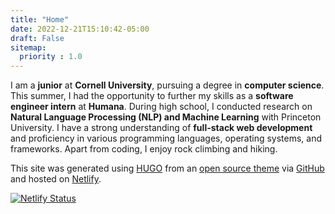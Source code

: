 ```yaml
---
title: "Home"
date: 2022-12-21T15:10:42-05:00
draft: False
sitemap:
  priority : 1.0
---
```


I am a **junior** at **Cornell University**, pursuing a degree in **computer science**. This summer, I had the opportunity to further my skills as a **software engineer intern** at **Humana**. During high school, I conducted research on **Natural Language Processing (NLP) and Machine Learning** with Princeton University. I have a strong understanding of **full-stack web development** and proficiency in various programming languages, operating systems, and frameworks. Apart from coding, I enjoy rock climbing and hiking.

This site was generated using [HUGO](https://gohugo.io) from an [open source theme](https://github.com/diegolmarques/hugo-resume-temp) via [GitHub](https://www.github.com/) and hosted on [Netlify](https://www.netlify.com/).

[![Netlify Status](https://api.netlify.com/api/v1/badges/0380f14e-d2db-4124-87d0-2dda5fa66072/deploy-status)](https://app.netlify.com/sites/melodic-sundae-9437ec/deploys)

